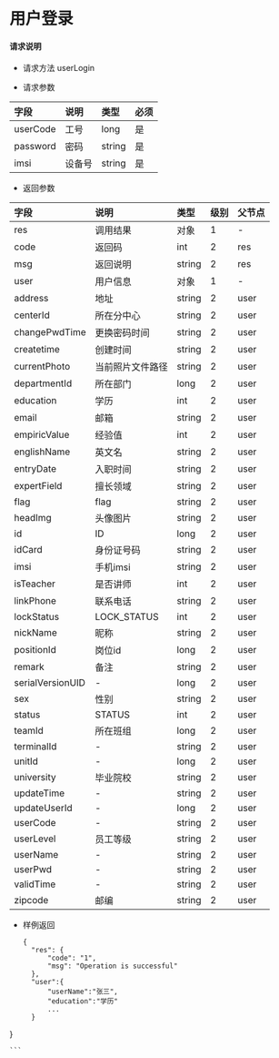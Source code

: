 # 用户登录

#### **请求说明**

* 请求方法 userLogin

* 请求参数

| 字段 | 说明 | 类型 | 必须 |
| :--- | :--- | :--- | :--- |
| userCode | 工号 | long | 是 |
| password | 密码 | string | 是 |
| imsi | 设备号 | string | 是 |

* 返回参数

| 字段 | 说明 | 类型 | 级别 | 父节点 |
| :--- | :--- | :--- | :--- | :--- |
| res | 调用结果 | 对象 | 1 | - |
| code | 返回码| int | 2 | res |
| msg | 返回说明 | string | 2 | res |
| user | 用户信息 | 对象 | 1 | - |
| address | 地址 | string | 2 | user |
| centerId | 所在分中心 | string | 2 | user |
| changePwdTime | 更换密码时间 | string | 2 | user |
| createtime | 创建时间 | string | 2 | user |
| currentPhoto | 当前照片文件路径 | string | 2 | user |
| departmentId | 所在部门 | long | 2 | user |
| education | 学历 | int | 2 | user |
| email | 邮箱 | string | 2 | user |
| empiricValue | 经验值 | int | 2 | user |
| englishName | 英文名 | string | 2 | user |
| entryDate | 入职时间 | string | 2 | user |
| expertField | 擅长领域 | string | 2 | user |
| flag | flag | string | 2 | user |
| headImg | 头像图片 | string | 2 | user |
| id | ID | long | 2 | user |
| idCard | 身份证号码 | string | 2 | user |
| imsi | 手机imsi | string | 2 | user |
| isTeacher | 是否讲师 | int | 2 | user |
| linkPhone | 联系电话 | string | 2 | user |
| lockStatus | LOCK\_STATUS | int | 2 | user |
| nickName | 昵称 | string | 2 | user |
| positionId | 岗位id | long | 2 | user |
| remark | 备注 | string | 2 | user |
| serialVersionUID | - | long | 2 | user |
| sex | 性别 | string | 2 | user |
| status | STATUS | int | 2 | user |
| teamId | 所在班组 | long | 2 | user |
| terminalId | - | string | 2 | user |
| unitId | - | long | 2 | user |
| university | 毕业院校 | string | 2 | user |
| updateTime | - | string | 2 | user |
| updateUserId | - | long | 2 | user |
| userCode | - | string | 2 | user |
| userLevel | 员工等级 | string | 2 | user |
| userName | - | string | 2 | user |
| userPwd | - | string | 2 | user |
| validTime | - | string | 2 | user |
| zipcode | 邮编 | string | 2 | user |

* 样例返回

  ```
  {
    "res": {
        "code": "1", 
        "msg": "Operation is successful"
    },
    "user":{
        "userName":"张三",
        "education":"学历"
        ...
    } 
}

    ```



